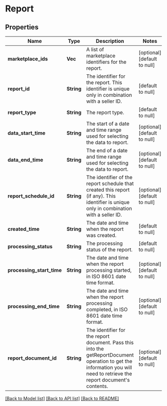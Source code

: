 # Report

## Properties
Name | Type | Description | Notes
------------ | ------------- | ------------- | -------------
**marketplace_ids** | **Vec<String>** | A list of marketplace identifiers for the report. | [optional] [default to null]
**report_id** | **String** | The identifier for the report. This identifier is unique only in combination with a seller ID. | [default to null]
**report_type** | **String** | The report type. | [default to null]
**data_start_time** | **String** | The start of a date and time range used for selecting the data to report. | [optional] [default to null]
**data_end_time** | **String** | The end of a date and time range used for selecting the data to report. | [optional] [default to null]
**report_schedule_id** | **String** | The identifier of the report schedule that created this report (if any). This identifier is unique only in combination with a seller ID. | [optional] [default to null]
**created_time** | **String** | The date and time when the report was created. | [default to null]
**processing_status** | **String** | The processing status of the report. | [default to null]
**processing_start_time** | **String** | The date and time when the report processing started, in ISO 8601 date time format. | [optional] [default to null]
**processing_end_time** | **String** | The date and time when the report processing completed, in ISO 8601 date time format. | [optional] [default to null]
**report_document_id** | **String** | The identifier for the report document. Pass this into the getReportDocument operation to get the information you will need to retrieve the report document&#39;s contents. | [optional] [default to null]

[[Back to Model list]](../README.md#documentation-for-models) [[Back to API list]](../README.md#documentation-for-api-endpoints) [[Back to README]](../README.md)


